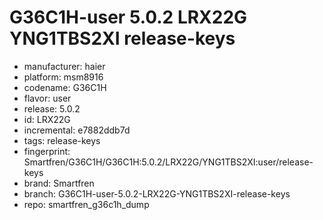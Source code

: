 # G36C1H-user 5.0.2 LRX22G YNG1TBS2XI release-keys
- manufacturer: haier
- platform: msm8916
- codename: G36C1H
- flavor: user
- release: 5.0.2
- id: LRX22G
- incremental: e7882ddb7d
- tags: release-keys
- fingerprint: Smartfren/G36C1H/G36C1H:5.0.2/LRX22G/YNG1TBS2XI:user/release-keys
- brand: Smartfren
- branch: G36C1H-user-5.0.2-LRX22G-YNG1TBS2XI-release-keys
- repo: smartfren_g36c1h_dump
